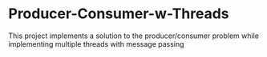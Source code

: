 # Producer-Consumer-w-Threads
This project implements a solution to the producer/consumer problem while implementing multiple threads with message passing
